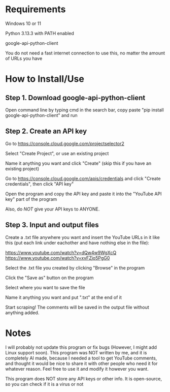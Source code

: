 # **Requirements**

Windows 10 or 11

Python 3.13.3 with PATH enabled

google-api-python-client

You do not need a fast internet connection to use this, no matter the amount of URLs you have

# **How to Install/Use**

## **Step 1. Download google-api-python-client**

Open command line by typing cmd in the search bar, copy paste "pip install google-api-python-client" and run

## **Step 2. Create an API key**

Go to https://console.cloud.google.com/projectselector2

Select "Create Project", or use an existing project

Name it anything you want and click "Create" (skip this if you have an existing project)

Go to https://console.cloud.google.com/apis/credentials and click "Create credentials", then click "API key"

Open the program and copy the API key and paste it into the "YouTube API key" part of the program

Also, do *NOT* give your API keys to ANYONE.

## **Step 3. Input and output files**

Create a .txt file anywhere you want and insert the YouTube URLs in it like this (put each link under eachother and have nothing else in the file):


https://www.youtube.com/watch?v=dQw4w9WgXcQ
https://www.youtube.com/watch?v=xvFZjo5PgG0


Select the .txt file you created by clicking "Browse" in the program

Click the "Save as" button on the program

Select where you want to save the file

Name it anything you want and put ".txt" at the end of it

Start scraping! The comments will be saved in the output file without anything added.

# **Notes**
I will probably not update this program or fix bugs (However, I might add Linux support soon). This program was NOT written by me, and it is completely AI made, because I needed a tool to get YouTube comments, and thought it would be nice to share it with other people who need it for whatever reason. Feel free to use it and modify it however you want.

This program does NOT store any API keys or other info. It is open-source, so you can check if it is a virus or not







